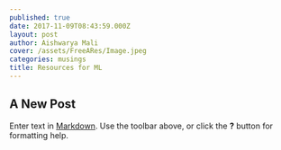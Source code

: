 ```yaml
---
published: true
date: 2017-11-09T08:43:59.000Z
layout: post
author: Aishwarya Mali
cover: /assets/FreeARes/Image.jpeg
categories: musings
title: Resources for ML
---
```

## A New Post

Enter text in [Markdown](http://daringfireball.net/projects/markdown/). Use the toolbar above, or click the **?** button for formatting help.
